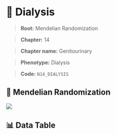 # 🧪 Dialysis

> **Root:** Mendelian Randomization

> **Chapter:** 14  

> **Chapter name:** Genitourinary

> **Phenotype:** Dialysis  

> **Code:** `N14_DIALYSIS`

## 🧬 Mendelian Randomization  

<img src="/MR/Figures/Forward/N14_DIALYSIS.png"/>

## 📊 Data Table

<CsvTableMRF src="/MR/Data/Forward/N14_DIALYSIS.csv"/>
